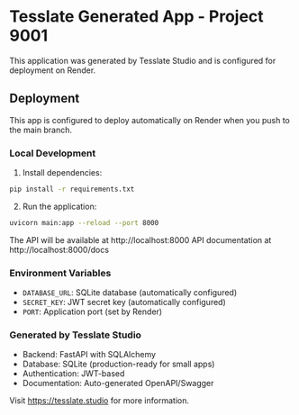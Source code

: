 # Tesslate Generated App - Project 9001

This application was generated by Tesslate Studio and is configured for deployment on Render.

## Deployment

This app is configured to deploy automatically on Render when you push to the main branch.

### Local Development

1. Install dependencies:
```bash
pip install -r requirements.txt
```

2. Run the application:
```bash
uvicorn main:app --reload --port 8000
```

The API will be available at http://localhost:8000
API documentation at http://localhost:8000/docs

### Environment Variables

- `DATABASE_URL`: SQLite database (automatically configured)
- `SECRET_KEY`: JWT secret key (automatically configured)
- `PORT`: Application port (set by Render)

### Generated by Tesslate Studio

- Backend: FastAPI with SQLAlchemy
- Database: SQLite (production-ready for small apps)
- Authentication: JWT-based
- Documentation: Auto-generated OpenAPI/Swagger

Visit https://tesslate.studio for more information.
